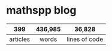 # mathspp blog

<table class="stats-table">
    <thead>
        <tr>
            <th style="text-align: center;">399</th>
            <th style="text-align: center;">436,985</th>
            <th style="text-align: center;">36,828</th>
        </tr>
    </thead>
    <tbody>
        <tr>
            <td style="text-align: center;">articles</td>
            <td style="text-align: center;">words</td>
            <td style="text-align: center;">lines of code</td>
        </tr>
    </tbody>
</table>